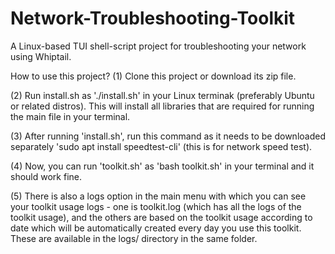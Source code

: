 # Network-Troubleshooting-Toolkit
A Linux-based TUI shell-script project for troubleshooting your network using Whiptail.

How to use this project?
(1) Clone this project or download its zip file.

(2) Run install.sh as './install.sh' in your Linux terminak (preferably Ubuntu or related distros). This will install all libraries that are required for running the main file in your terminal.

(3) After running 'install.sh', run this command as it needs to be downloaded separately 'sudo apt install speedtest-cli' (this is for network speed test).

(4) Now, you can run 'toolkit.sh' as 'bash toolkit.sh' in your terminal and it should work fine.

(5) There is also a logs option in the main menu with which you can see your toolkit usage logs - one is toolkit.log (which has all the logs of the toolkit usage), and the others are based on the toolkit usage according to date which will be automatically created every day you use this toolkit. These are available in the logs/ directory in the same folder.
